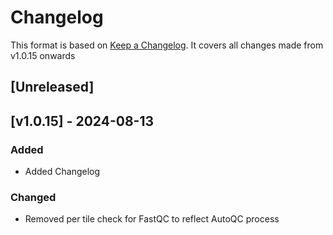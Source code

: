 # Changelog
This format is based on [Keep a Changelog](https://keepachangelog.com/en/1.0.0/).
It covers all changes made from v1.0.15 onwards

## [Unreleased]

## [v1.0.15] - 2024-08-13

### Added
- Added Changelog

### Changed
- Removed per tile check for FastQC to reflect AutoQC process